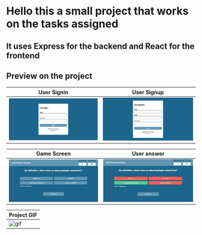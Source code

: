 Hello this a small project that works on the tasks assigned
================================================================

It uses Express for the backend and React for the frontend
----------------------------------------------------------

Preview on the project
-

| User Signin                                                                                | User Signup                                                                               |
| -------------------------------------------------------------------------------------- | ----------------------------------------------------------------------------------------- |
| ![Signin](https://github.com/Khodor-Hassoun/dunes-ventures-task/blob/final/readme/project_images/Screenshot%20(144).png) | ![Signup](https://github.com/Khodor-Hassoun/dunes-ventures-task/blob/final/readme/project_images/Screenshot%20(145).png) |


| Game Screen                                                                                | User answer                                                                               |
| -------------------------------------------------------------------------------------- | ----------------------------------------------------------------------------------------- |
| ![game](https://github.com/Khodor-Hassoun/dunes-ventures-task/blob/final/readme/project_images/Screenshot%20(148).png) | ![answer](https://github.com/Khodor-Hassoun/dunes-ventures-task/blob/final/readme/project_images/Screenshot%20(149).png) |


|Project GIF
|---------------------------
|![gif](https://github.com/Khodor-Hassoun/dunes-ventures-task/blob/final/readme/project_images/dune_ventures.gif)
